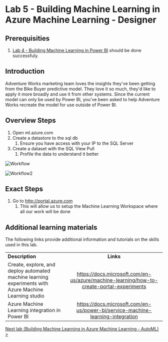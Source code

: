 # Lab 5 - Building Machine Learning in Azure Machine Learning - Designer

## Prerequisities

1. [Lab 4 - Building Machine Learning in Power BI](./04-PowerBIAutoML.md) should be done successfuly.

## Introduction

Adventure Works marketing team loves the insights they've been getting from the Bike Buyer predictive model.  They love it so much, they'd like to apply it more broadly and use it from other systems.  Since the current model can only be used by Power BI, you've been asked to help Adventure Works recreate the model for use outside of Power BI.

## Overview Steps

1. Open ml.azure.com
1. Create a datastore to the sql db
    1. Ensure you have access with your IP to the SQL Server
1. Create a dataset with the SQL View Pull
    1. Profile the data to understand it better




![Workflow](./images/l05-i01)

![Workflow2](https://github.com/chmitch/AIAdjacent/tree/master/Student/Guides/hols/images/l05-i01)

## Exact Steps
1. Go to http://portal.azure.com 
    1. This will allow us to setup the Machine Learning Workspace where all our work will be done

## Additional learning materials

The following links provide additional information and tutorials on the skills used in this lab.

|                                                                   |                                                                                                         |
| ----------------------------------------------------------------- | :-----------------------------------------------------------------------------------------------------: |
| **Description**                                                   |                                                **Links**                                                |
| Create, explore, and deploy automated machine learning experiments with Azure Machine Learning studio                    |        <https://docs.microsoft.com/en-us/azure/machine-learning/how-to-create-portal-experiments>         |
| Azure Machine Learning integration in Power BI | <https://docs.microsoft.com/en-us/power-bi/service-machine-learning-integration> |

[Next lab (Building Machine Learning in Azure Machine Learning - AutoML) >](./06-AML-AutoML.md)
